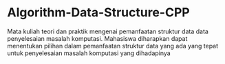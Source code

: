 # Algorithm-Data-Structure-CPP
Mata kuliah teori dan praktik mengenai pemanfaatan struktur data data penyelesaian masalah komputasi. Mahasiswa diharapkan dapat  menentukan pilihan dalam pemanfaatan struktur data yang ada yang tepat untuk penyelesaian masalah komputasi yang dihadapinya 
